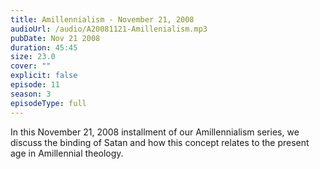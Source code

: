 ```yaml
---
title: Amillennialism - November 21, 2008
audioUrl: /audio/A20081121-Amillenialism.mp3
pubDate: Nov 21 2008
duration: 45:45
size: 23.0
cover: ""
explicit: false
episode: 11
season: 3
episodeType: full
---
```

In this November 21, 2008 installment of our Amillennialism series, we discuss the binding of Satan and how this concept relates to the present age in Amillennial theology.
